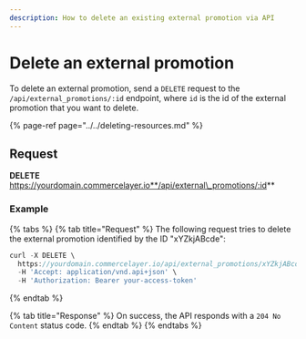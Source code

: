 ```yaml
---
description: How to delete an existing external promotion via API
---
```


# Delete an external promotion

To delete an external promotion, send a `DELETE` request to the `/api/external_promotions/:id` endpoint, where `id` is the id of the external promotion that you want to delete.

{% page-ref page="../../deleting-resources.md" %}

## Request

**DELETE** https://yourdomain.commercelayer.io**/api/external\_promotions/:id**

### Example

{% tabs %}
{% tab title="Request" %}
The following request tries to delete the external promotion identified by the ID "xYZkjABcde":

```javascript
curl -X DELETE \
  https://yourdomain.commercelayer.io/api/external_promotions/xYZkjABcde \
  -H 'Accept: application/vnd.api+json' \
  -H 'Authorization: Bearer your-access-token'
```
{% endtab %}

{% tab title="Response" %}
On success, the API responds with a `204 No Content` status code.
{% endtab %}
{% endtabs %}

